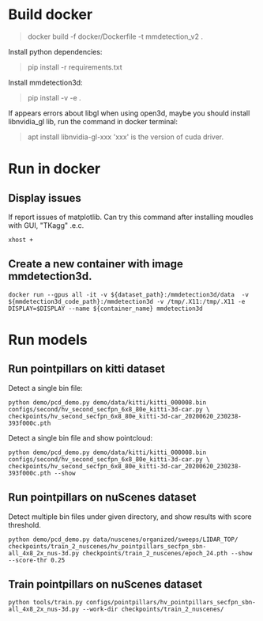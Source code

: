 # Build docker
> docker build -f docker/Dockerfile -t mmdetection_v2 .

Install python dependencies:
> pip install -r requirements.txt

Install mmdetection3d:
> pip install -v -e .

If appears errors about libgl when using open3d, maybe you should install libnvidia_gl lib, run the command in docker terminal:
> apt install libnvidia-gl-xxx
'xxx' is the version of cuda driver.

# Run in docker
## Display issues
If report issues of matplotlib. Can try this command after installing moudles with GUI, "TKagg" .e.c.
```shell
xhost +
```

## Create a new container with image mmdetection3d.
```shell
docker run --gpus all -it -v ${dataset_path}:/mmdetection3d/data  -v ${mmdetection3d_code_path}:/mmdetection3d -v /tmp/.X11:/tmp/.X11 -e DISPLAY=$DISPLAY --name ${container_name} mmdetection3d
```

# Run models
## Run pointpillars on kitti dataset
Detect a single bin file:
```shell
python demo/pcd_demo.py demo/data/kitti/kitti_000008.bin configs/second/hv_second_secfpn_6x8_80e_kitti-3d-car.py \
checkpoints/hv_second_secfpn_6x8_80e_kitti-3d-car_20200620_230238-393f000c.pth
```

Detect a single bin file and show pointcloud:
```shell
python demo/pcd_demo.py demo/data/kitti/kitti_000008.bin configs/second/hv_second_secfpn_6x8_80e_kitti-3d-car.py \
checkpoints/hv_second_secfpn_6x8_80e_kitti-3d-car_20200620_230238-393f000c.pth --show
```


## Run pointpillars on nuScenes dataset
Detect multiple bin files under given directory, and show results with score threshold.
```shell
python demo/pcd_demo.py data/nuscenes/organized/sweeps/LIDAR_TOP/ checkpoints/train_2_nuscenes/hv_pointpillars_secfpn_sbn-all_4x8_2x_nus-3d.py checkpoints/train_2_nuscenes/epoch_24.pth --show --score-thr 0.25
```

## Train pointpillars on nuScenes dataset
```shell
python tools/train.py configs/pointpillars/hv_pointpillars_secfpn_sbn-all_4x8_2x_nus-3d.py --work-dir checkpoints/train_2_nuscenes/
```
